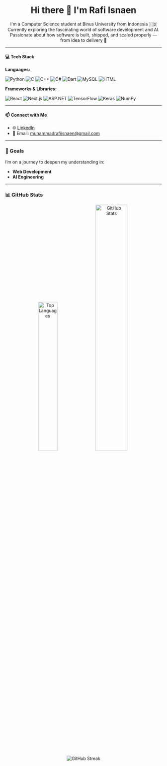 <h1 align="center">Hi there 👋 I'm Rafi Isnaen</h1>
  <p align="center">
    I'm a Computer Science student at Binus University from Indonesia 🇮🇩<br>
    Currently exploring the fascinating world of software development and AI.<br>
    Passionate about how software is built, shipped, and scaled properly — from idea to delivery 🚀
</p>

---

#### 💻 Tech Stack

**Languages:**

![Python](https://img.shields.io/badge/Python-3776AB?style=flat&logo=python&logoColor=white)
![C](https://img.shields.io/badge/C-00599C?style=flat&logo=c&logoColor=white)
![C++](https://img.shields.io/badge/C++-00599C?style=flat&logo=c%2B%2B&logoColor=white)
![C#](https://img.shields.io/badge/C%23-239120?style=flat&logo=c-sharp&logoColor=white)
![Dart](https://img.shields.io/badge/Dart-0175C2?style=flat&logo=dart&logoColor=white)
![MySQL](https://img.shields.io/badge/MySQL-4479A1?style=flat&logo=mysql&logoColor=white)
![HTML](https://img.shields.io/badge/HTML5-E34F26?style=flat&logo=html5&logoColor=white)

**Frameworks & Libraries:**

![React](https://img.shields.io/badge/React-20232A?style=flat&logo=react&logoColor=61DAFB)
![Next.js](https://img.shields.io/badge/Next.js-000000?style=flat&logo=nextdotjs&logoColor=white)
![ASP.NET](https://img.shields.io/badge/ASP.NET-512BD4?style=flat&logo=dotnet&logoColor=white)
![TensorFlow](https://img.shields.io/badge/TensorFlow-FF6F00?style=flat&logo=tensorflow&logoColor=white)
![Keras](https://img.shields.io/badge/Keras-D00000?style=flat&logo=keras&logoColor=white)
![NumPy](https://img.shields.io/badge/NumPy-013243?style=flat&logo=numpy&logoColor=white)

---

#### 📫 Connect with Me
- 🌐 [LinkedIn](https://www.linkedin.com/in/rafiisnaen)
- 📧 Email: muhammadrafiisnaen@gmail.com

---

### 🎯 Goals

I’m on a journey to deepen my understanding in:
- **Web Development**
- **AI Engineering**

---

### 📊 GitHub Stats

<div align="center">
  <img width="35%" src="https://github-readme-stats.vercel.app/api/top-langs/?username=rafisnaen&layout=compact" alt="Top Languages"/>
  <img width="45%" src="https://github-readme-stats.vercel.app/api?username=rafisnaen&show_icons=true&theme=default&hide_title=true" alt="GitHub Stats"/>
</div>


<p align="center">
  <img src="https://streak-stats.demolab.com/?user=rafisnaen&theme=default" alt="GitHub Streak"/>
</p>
